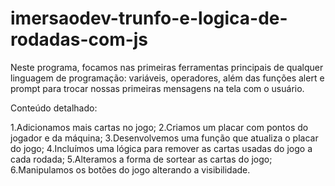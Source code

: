 # imersaodev-trunfo-e-logica-de-rodadas-com-js

Neste programa, focamos nas primeiras ferramentas principais de qualquer linguagem de programação: variáveis, operadores, além das funções alert e prompt para trocar nossas primeiras mensagens na tela com o usuário.

Conteúdo detalhado:

1.Adicionamos mais cartas no jogo;
2.Criamos um placar com pontos do jogador e da máquina;
3.Desenvolvemos uma função que atualiza o placar do jogo;
4.Incluímos uma lógica para remover as cartas usadas do jogo a cada rodada;
5.Alteramos a forma de sortear as cartas do jogo;
6.Manipulamos os botões do jogo alterando a visibilidade.
